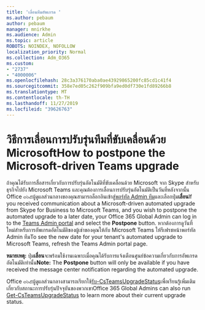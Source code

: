```yaml
---
title: 'เลื่อนทีมอัพเกรด '
ms.author: pebaum
author: pebaum
manager: mnirkhe
ms.audience: Admin
ms.topic: article
ROBOTS: NOINDEX, NOFOLLOW
localization_priority: Normal
ms.collection: Adm_O365
ms.custom:
- "2737"
- "4000006"
ms.openlocfilehash: 28c3a376170aba0ae43929865200fc85cd1c41f4
ms.sourcegitcommit: 358e7ed05c262f909bfa9ed0df730e1fd89266b8
ms.translationtype: MT
ms.contentlocale: th-TH
ms.lasthandoff: 11/27/2019
ms.locfileid: "39626763"
---
```

# <a name="how-to-postpone-the-microsoft-driven-teams-upgrade"></a><span data-ttu-id="67c6e-102">วิธีการเลื่อนการปรับรุ่นทีมที่ขับเคลื่อนด้วย Microsoft</span><span class="sxs-lookup"><span data-stu-id="67c6e-102">How to postpone the Microsoft-driven Teams upgrade</span></span>

<span data-ttu-id="67c6e-103">ถ้าคุณได้รับการสื่อสารเกี่ยวกับการปรับรุ่นอัตโนมัติที่ขับเคลื่อนด้วย Microsoft จาก Skype สำหรับธุรกิจไปยัง Microsoft Teams และคุณต้องการเลื่อนการปรับรุ่นอัตโนมัติเป็นวันที่หลังจากนั้น Office ๓๖๕ผู้ดูแลส่วนกลางของคุณสามารถล็อกอินเข้าสู่[พอร์ทัล Admin ทีม](https://admin.teams.microsoft.com/dashboard)และเลือกปุ่ม**เลื่อน**</span><span class="sxs-lookup"><span data-stu-id="67c6e-103">If you received communication about a Microsoft-driven automated upgrade from Skype for Business to Microsoft Teams, and you wish to postpone the automated upgrade to a later date, your Office 365 Global Admin can log in to the [Teams Admin portal](https://admin.teams.microsoft.com/dashboard) and select the **Postpone** button.</span></span> <span data-ttu-id="67c6e-104">หากต้องการดูวันที่ใหม่สำหรับการอัพเกรดอัตโนมัติของผู้เช่าของคุณให้กับ Microsoft Teams ให้รีเฟรชหน้าพอร์ทัล Admin ทีม</span><span class="sxs-lookup"><span data-stu-id="67c6e-104">To see the new date for your tenant's automated upgrade to Microsoft Teams, refresh the Teams Admin portal page.</span></span>

<span data-ttu-id="67c6e-105">**หมายเหตุ:** ปุ่ม**เลื่อน**จะพร้อมใช้งานเฉพาะเมื่อคุณได้รับการแจ้งเตือนศูนย์ข้อความเกี่ยวกับการอัพเกรดอัตโนมัติเท่านั้น</span><span class="sxs-lookup"><span data-stu-id="67c6e-105">**Note:** The **Postpone** button will only be available if you have received the message center notification regarding the automated upgrade.</span></span> 

<span data-ttu-id="67c6e-106">Office ๓๖๕ผู้ดูแลส่วนกลางสามารถเรียกใช้[รับ-CsTeamsUpgradeStatus](https://docs.microsoft.com/powershell/module/skype/get-csteamsupgradestatus?view=skype-ps)เพื่อเรียนรู้เพิ่มเติมเกี่ยวกับสถานะการปรับรุ่นปัจจุบันของพวกเขา</span><span class="sxs-lookup"><span data-stu-id="67c6e-106">Office 365 Global Admins can also run [Get-CsTeamsUpgradeStatus](https://docs.microsoft.com/powershell/module/skype/get-csteamsupgradestatus?view=skype-ps) to learn more about their current upgrade status.</span></span> 